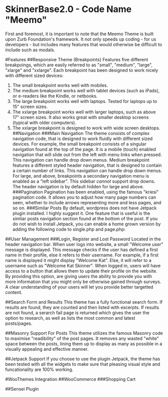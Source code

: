 SkinnerBase2.0 - Code Name "Meemo"
=====
First and foremost, it is important to note that the Meemo Theme is built upon Zurb Foundation's framework. It not only speeds up coding - for us developers - but includes many features that would otherwise be difficult to include such as modals.

#Features
##Responsive Theme (Breakpoints)
Features five different breakpoings, which are easily referred to as "small", "medium", "large", "xlarge" and "xxlarge".
Each breakpoint has been designed to work nicely with different sized devices:
1. The small breakpoint works well with mobiles.
2. The medium breakpoint works well with tablet devices (such as iPads), or e-readers like the Kindle, or netbooks.
3. The large breakpoint works well with laptops. Tested for laptops up to 15" screen sizes.
4. The xxlarge breakpoint works well with larger laptops, such as above 17" screen sizes. It also works great with smaller desktop screens (typical with older computers).
5. The xxlarge breakpoint is designed to work with wide screen desktops.
##Navigation
###Main Navigation
The theme consists of complex navigation code, that is designed to work fluidly with different sized devices.
For example, the small breakpoint consists of a singular navigation found at the top of the page. It is a mobile (touch) enabled navigation that will slide out from the left with menu links when pressed. This navigation can handle drop down menus.
Medium breakpoint features a different styled header navigation, that is designed to contain a certain number of links. This navigation can handle drop down menus.
For large, and above, breakpoints a secondary navigation menu is enabled as a "left sidebar". This sidebar *cannot* support drop downs. The header navigation is by default hidden for large and above.
###Pagination
Pagination has been enabled, using the famous "kriesi" pagination code. It allows you to adjust how many page numbers can seen, whether to include arrows representing more and less pages, and so on.
###Similar Posts
By default, wordpress does not have Jetpack plugin installed. I highly suggest it. One feature that is useful is the simliar posts navigation section found at the bottom of the post.
If you do not wish to install Jetpack, you can enable a home grown version by adding the following code to single.php and page.php:

<?php get_template_part( 'loop', 'related' ); ?>

##User Management
###Login, Register and Lost Password
Located in the header navigation bar.
When user logs into website, a small "Welcome *user*" message is displayed. This message checks if the user has defined a first name in their profile, else it refers to their username. For example, if a first name is displayed it might display "Welcome Kat". Else, it will refer to a username such as "Welcome Kat Skinner".
When logged in, users will have access to a button that allows them to update their profile on the website. By providing this option, are giving users the ability to provide you with more information that you might only be otherwise gained through surveys. A clear understanding of your users will let you provide better targetted content.

##Search Form and Results
This theme has a fully functional search form.
If results are found, they are counted and then listed with excerpts.
If results are not found, a serarch fail page is returned which gives the user the option to research, as well as lists the most common and latest posts/pages.

##Masonry Support For Posts
This theme utilizes the famous Masonry code to maximise "readibility" of the post pages. It removes any wasted "white" space between the posts, lining them up to display as many as possible in a visually appealing and effective manner.

##Jetpack Support
If you choose to use the plugin Jetpack, the theme has been tested with all the widgets to make sure that pleasing visual style and funcationality are 100% working.

#WooThemes Integration
##WooCommerce
###Shopping Cart

##Sensei Plugin